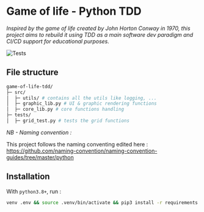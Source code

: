 # Game of life - Python TDD

*Inspired by the game of life created by John Horton Conway in 1970, this project aims to rebuild it using TDD as a main software dev paradigm and CI/CD support for educational purposes.*

![Tests](https://github.com/spicytelescope/game-of-life-tdd/actions/workflows/tests.yml/badge.svg)
## File structure

```bash
game-of-life-tdd/
├─ src/
│  ├─ utils/ # contains all the utils like logging, ...
│  ├─ graphic_lib.py # UI & graphic rendering functions
│  ├─ core_lib.py # core functions handling
├─ tests/
│  ├─ grid_test.py # tests the grid functions
```

*NB -  Naming convention :*

This project follows the naming conventing edited here : https://github.com/naming-convention/naming-convention-guides/tree/master/python

## Installation

With `python3.8+`, run :

```bash
venv .env && source .venv/bin/activate && pip3 install -r requirements.txt
```
